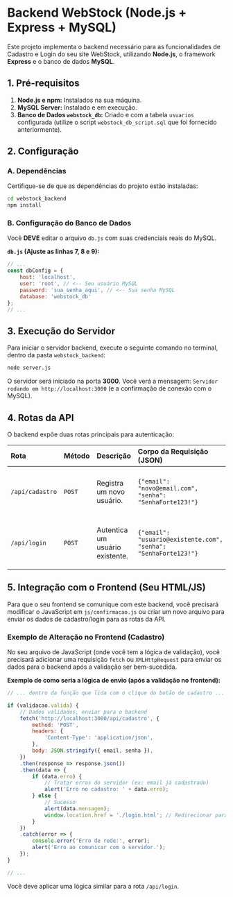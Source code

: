 # Backend WebStock (Node.js + Express + MySQL)

Este projeto implementa o backend necessário para as funcionalidades de Cadastro e Login do seu site WebStock, utilizando **Node.js**, o framework **Express** e o banco de dados **MySQL**.

## 1. Pré-requisitos

1.  **Node.js e npm:** Instalados na sua máquina.
2.  **MySQL Server:** Instalado e em execução.
3.  **Banco de Dados `webstock_db`:** Criado e com a tabela `usuarios` configurada (utilize o script `webstock_db_script.sql` que foi fornecido anteriormente).

## 2. Configuração

### A. Dependências

Certifique-se de que as dependências do projeto estão instaladas:

```bash
cd webstock_backend
npm install
```

### B. Configuração do Banco de Dados

Você **DEVE** editar o arquivo `db.js` com suas credenciais reais do MySQL.

**`db.js` (Ajuste as linhas 7, 8 e 9):**

```javascript
// ...
const dbConfig = {
    host: 'localhost',
    user: 'root', // <-- Seu usuário MySQL
    password: 'sua_senha_aqui', // <-- Sua senha MySQL
    database: 'webstock_db'
};
// ...
```

## 3. Execução do Servidor

Para iniciar o servidor backend, execute o seguinte comando no terminal, dentro da pasta `webstock_backend`:

```bash
node server.js
```

O servidor será iniciado na porta **3000**. Você verá a mensagem: `Servidor rodando em http://localhost:3000` (e a confirmação de conexão com o MySQL).

## 4. Rotas da API

O backend expõe duas rotas principais para autenticação:

| Rota | Método | Descrição | Corpo da Requisição (JSON) | Resposta de Sucesso |
| :--- | :--- | :--- | :--- | :--- |
| `/api/cadastro` | `POST` | Registra um novo usuário. | `{"email": "novo@email.com", "senha": "SenhaForte123!"}` | `{"mensagem": "Usuário cadastrado com sucesso!", "usuarioId": 1}` |
| `/api/login` | `POST` | Autentica um usuário existente. | `{"email": "usuario@existente.com", "senha": "SenhaForte123!"}` | `{"mensagem": "Login realizado com sucesso!", "usuarioId": 1}` |

## 5. Integração com o Frontend (Seu HTML/JS)

Para que o seu frontend se comunique com este backend, você precisará modificar o JavaScript em `js/confirmacao.js` ou criar um novo arquivo para enviar os dados de cadastro/login para as rotas da API.

### Exemplo de Alteração no Frontend (Cadastro)

No seu arquivo de JavaScript (onde você tem a lógica de validação), você precisará adicionar uma requisição `fetch` ou `XMLHttpRequest` para enviar os dados para o backend após a validação ser bem-sucedida.

**Exemplo de como seria a lógica de envio (após a validação no frontend):**

```javascript
// ... dentro da função que lida com o clique do botão de cadastro ...

if (validacao.valida) {
    // Dados validados, enviar para o backend
    fetch('http://localhost:3000/api/cadastro', {
        method: 'POST',
        headers: {
            'Content-Type': 'application/json',
        },
        body: JSON.stringify({ email, senha }),
    })
    .then(response => response.json())
    .then(data => {
        if (data.erro) {
            // Tratar erros do servidor (ex: email já cadastrado)
            alert('Erro no cadastro: ' + data.erro);
        } else {
            // Sucesso
            alert(data.mensagem);
            window.location.href = './login.html'; // Redirecionar para login
        }
    })
    .catch(error => {
        console.error('Erro de rede:', error);
        alert('Erro ao comunicar com o servidor.');
    });
}

// ...
```

Você deve aplicar uma lógica similar para a rota `/api/login`.
